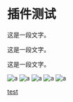 # 插件测试

这是一段文字。

这是一段文字。

这是一段文字。

![a](/assets/icon/appleIcon152.png)
![a](/assets/icon/chrome192.png)
![a](/assets/icon/chrome512.png)
![a](/assets/icon/msIcon144.png)
![a](/logo.svg)

[test](test.md)
